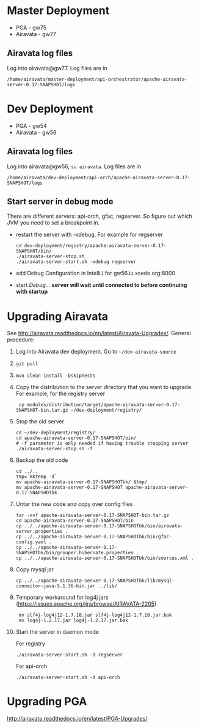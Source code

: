 
# Master Deployment

* PGA - gw75
* Airavata - gw77

## Airavata log files

Log into airavata@gw77. Log files are in

    /home/airavata/master-deployment/api-orchestrator/apache-airavata-server-0.17-SNAPSHOT/logs

# Dev Deployment

* PGA - gw54
* Airavata - gw56

## Airavata log files

Log into airavata@gw56, `su airavata`. Log files are in

    /home/airavata/dev-deployment/api-orch/apache-airavata-server-0.17-SNAPSHOT/logs

## Start server in debug mode

There are different servers: api-orch, gfac, regserver.  So figure out which
JVM you need to set a breakpoint in.

* restart the server with -xdebug. For example for regserver

      cd dev-deployment/registry/apache-airavata-server-0.17-SNAPSHOT/bin/
      ./airavata-server-stop.sh
      ./airavata-server-start.sh -xdebug regserver
* add Debug Configuration in IntelliJ for gw56.iu.xsede.org:8000
* start *Debug...* **server will wait until connected to before continuing with startup**

# Upgrading Airavata

See http://airavata.readthedocs.io/en/latest/Airavata-Upgrades/.  General procedure:

1. Log into Airavata dev deployment. Go to `~/dev-airavata-source`
2. `git pull`
3. `mvn clean install -DskipTests`
4. Copy the distribution to the server directory that you want to upgrade. For example, for the registry server

        cp modules/distribution/target/apache-airavata-server-0.17-SNAPSHOT-bin.tar.gz ~/dev-deployment/registry/
5. Stop the old server

       cd ~/dev-deployment/registry/
       cd apache-airavata-server-0.17-SNAPSHOT/bin/
       # -f parameter is only needed if having trouble stopping server
       ./airavata-server-stop.sh -f
6. Backup the old code

       cd ../..
       tmp=`mktemp -d`
       mv apache-airavata-server-0.17-SNAPSHOTbk/ $tmp/
       mv apache-airavata-server-0.17-SNAPSHOT apache-airavata-server-0.17-SNAPSHOTbk

7. Untar the new code and copy over config files

       tar -xvf apache-airavata-server-0.17-SNAPSHOT-bin.tar.gz
       cd apache-airavata-server-0.17-SNAPSHOT/bin
       cp ../../apache-airavata-server-0.17-SNAPSHOTbk/bin/airavata-server.properties .
       cp ../../apache-airavata-server-0.17-SNAPSHOTbk/bin/gfac-config.yaml .
       cp ../../apache-airavata-server-0.17-SNAPSHOTbk/bin/grouper.hibernate.properties .
       cp ../../apache-airavata-server-0.17-SNAPSHOTbk/bin/sources.xml .

8. Copy mysql jar

       cp ../../apache-airavata-server-0.17-SNAPSHOTbk/lib/mysql-connector-java-5.1.36-bin.jar ../lib/

9. Temporary workaround for log4j jars (https://issues.apache.org/jira/browse/AIRAVATA-2205)

        mv slf4j-log4j12-1.7.10.jar slf4j-log4j12-1.7.10.jar.bak
        mv log4j-1.2.17.jar log4j-1.2.17.jar.bak

9. Start the server in daemon mode

    For registry

       ./airavata-server-start.sh -d regserver

    For api-orch

       ./airavata-server-start.sh -d api-orch

# Upgrading PGA

http://airavata.readthedocs.io/en/latest/PGA-Upgrades/
